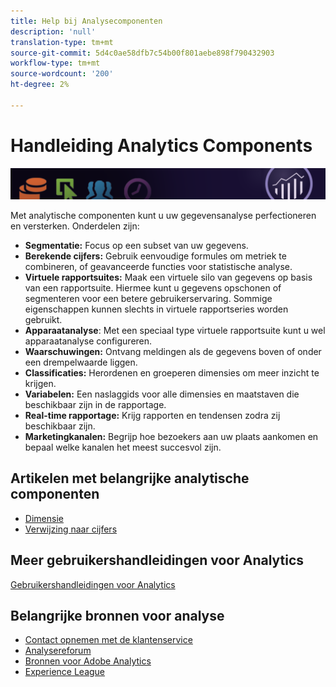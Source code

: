 ```yaml
---
title: Help bij Analysecomponenten
description: 'null'
translation-type: tm+mt
source-git-commit: 5d4c0ae58dfb7c54b00f801aebe898f790432903
workflow-type: tm+mt
source-wordcount: '200'
ht-degree: 2%

---
```



# Handleiding Analytics Components

![Banner](../../assets/doc_banner_components.png)

Met analytische componenten kunt u uw gegevensanalyse perfectioneren en versterken. Onderdelen zijn:

* **Segmentatie:** Focus op een subset van uw gegevens.
* **Berekende cijfers:** Gebruik eenvoudige formules om metriek te combineren, of geavanceerde functies voor statistische analyse.
* **Virtuele rapportsuites:** Maak een virtuele silo van gegevens op basis van een rapportsuite. Hiermee kunt u gegevens opschonen of segmenteren voor een betere gebruikerservaring. Sommige eigenschappen kunnen slechts in virtuele rapportseries worden gebruikt.
* **Apparaatanalyse**: Met een speciaal type virtuele rapportsuite kunt u wel apparaatanalyse configureren.
* **Waarschuwingen:** Ontvang meldingen als de gegevens boven of onder een drempelwaarde liggen.
* **Classificaties:** Herordenen en groeperen dimensies om meer inzicht te krijgen.
* **Variabelen:** Een naslaggids voor alle dimensies en maatstaven die beschikbaar zijn in de rapportage.
* **Real-time rapportage:** Krijg rapporten en tendensen zodra zij beschikbaar zijn.
* **Marketingkanalen:** Begrijp hoe bezoekers aan uw plaats aankomen en bepaal welke kanalen het meest succesvol zijn.

## Artikelen met belangrijke analytische componenten

* [Dimensie](c-variables/dimensionslist/reports-descriptions.md)
* [Verwijzing naar cijfers](c-variables/c-metrics/metricslist.md)

## Meer gebruikershandleidingen voor Analytics

[Gebruikershandleidingen voor Analytics](/help/landing/home.md)

## Belangrijke bronnen voor analyse

* [Contact opnemen met de klantenservice](https://helpx.adobe.com/nl/contact/enterprise-support.ec.html)
* [Analysereforum](https://forums.adobe.com/community/experience-cloud/analytics-cloud/analytics)
* [Bronnen voor Adobe Analytics](https://forums.adobe.com/message/10660755)
* [Experience League](https://landing.adobe.com/experience-league/)
